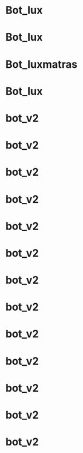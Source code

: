 # Bot_lux
# Bot_lux
# Bot_luxmatras
# Bot_lux
# bot_v2
# bot_v2
# bot_v2
# bot_v2
# bot_v2
# bot_v2
# bot_v2
# bot_v2
# bot_v2
# bot_v2
# bot_v2
# bot_v2
# bot_v2

